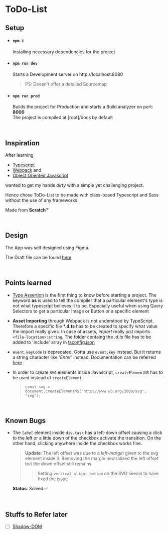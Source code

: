 # ToDo-List

## Setup

- #### `npm i`
    Installing necessary dependencies for the project

- #### `npm run dev`
    Starts a Development server on http://localhost:8080
    > PS: Doesn't offer a detailed Sourcemap

- #### `npm run prod`
    Builds the project for Production and starts a Build analyzer on port: **8000** <br>
    The project is compiled at \[root]/docs by default

<br>

## Inspiration

After learning

- [Typescript](https://www.typescriptlang.org/docs/handbook/typescript-in-5-minutes.html)
- [Webpack](https://frontendmasters.com/courses/webpack-fundamentals/) and
- [Object Oriented Javascript](https://frontendmasters.com/courses/object-oriented-js/)

wanted to get my hands _dirty_ with a simple yet challenging project.

Hence chose ToDo-List to be made with class-based Typescript and Sass without the use of any frameworks.

Made from **Scratch™**

<br>

## Design

The App was self designed using Figma.

The Draft file can be found [here](https://www.figma.com/file/LYQJ9chQrQSKmlHfSt3l06/ToDo-List?node-id=0%3A1)

<br>

## Points learned

- [Type Assertion](https://www.typescriptlang.org/docs/handbook/2/everyday-types.html#type-assertions) is the first thing to know before starting a project. The keyword **as** is used to tell the compiler that a particular element's type is not what typescript believes it to be. Especially useful when using Query Selectors to get a particular Image or Button or a specific element
- **Asset Importing** through Webpack is not understood by TypeScript. Therefore a specific file **\*.d.ts** has to be created to specify what value the import really gives. In case of assets, _import_ really just imports `<file-location>:string`. The folder containg the _.d.ts_ file has to be added to 'include' array in [tsconfig.json](./tsconfig.json)
- `event.keyCode` is deprecated. Gotta use `event.key` instead. But it returns a string character like _'Enter'_ instead. Documentation can be referred [here](https://developer.mozilla.org/en-US/docs/Web/API/KeyboardEvent/key)
- In order to create `SVG` elements inside Javascript, `createElementNS` has to be used instead of `createElement`

  > `const svg = document.createElementNS("http://www.w3.org/2000/svg", "svg");`

<br>

## Known Bugs

- The _`label`_ element inside `div.task` has a left-down offset causing a click to the left or a little down of the checkbox activate the transition. On the other hand, clicking anywhere inside the checkbox works fine.
  
  > **Update**: The left offset was due to a _left-margin_ given to the svg element inside it. Removing the margin neutralized the left offset but the down offset still remains
  >> Setting `vertical-align: bottom` on the SVG seems to have fixed the issue

  **Status**: Solved ✅

<br>

## Stuffs to Refer later

- [ ] [Shadow-DOM](https://developer.mozilla.org/en-US/docs/Web/Web_Components/Using_shadow_DOM)

